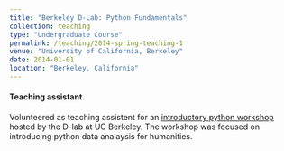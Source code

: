 ```yaml
---
title: "Berkeley D-Lab: Python Fundamentals"
collection: teaching
type: "Undergraduate Course"
permalink: /teaching/2014-spring-teaching-1
venue: "University of California, Berkeley"
date: 2014-01-01
location: "Berkeley, California"
---
```

#### Teaching assistant
Volunteered as teaching assistent for an [introductory python
workshop](https://github.com/smwahl/python-fundamentals) hosted by the D-lab at UC
Berkeley. The workshop was focused on introducing python data analaysis for
humanities.
